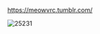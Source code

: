 https://meowvrc.tumblr.com/
                     


![25231](https://user-images.githubusercontent.com/119520867/213486258-50e101f5-7ed0-4d56-a7db-24ec00f61eed.png)
